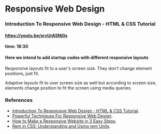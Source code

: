 # Responsive Web Design

### Introduction To Responsive Web Design - HTML & CSS Tutorial

#### https://youtu.be/srvUrASNj0s
#### time: 18:30


#### Here we intend to add startup codes with different responsive layouts


Responsive layouts fit to a user's screen size. They don't change element positions, just fit.

Adaptive layouts fit to user screen size as well but according to screen size, elements change position to fit the screen using media queries.

### References

* [Introduction To Responsive Web Design - HTML & CSS Tutorial](https://youtu.be/srvUrASNj0s).
* [Powerful Techniques For Responsive Web Design](https://webdevblog.com/responsive-web-design-techniques/).
* [How to Make a Responsive Website in 3 Easy Steps](https://catswhocode.com/how-to-make-a-responsive-website/).
* [Rem in CSS: Understanding and Using rem Units](https://www.sitepoint.com/understanding-and-using-rem-units-in-css/).
